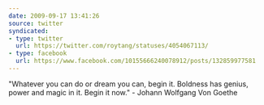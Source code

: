 ```yaml
---
date: 2009-09-17 13:41:26
source: twitter
syndicated:
- type: twitter
  url: https://twitter.com/roytang/statuses/4054067113/
- type: facebook
  url: https://www.facebook.com/10155666240078912/posts/132859977581
---
```


"Whatever you can do or dream you can, begin it. Boldness has genius, power and magic in it. Begin it now." - Johann Wolfgang Von Goethe